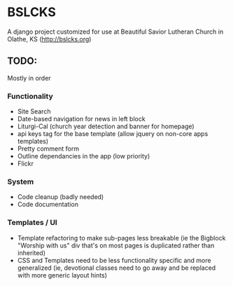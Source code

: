 # BSLCKS
A django project customized for use at Beautiful Savior Lutheran Church in Olathe, KS (http://bslcks.org)

## TODO:
 Mostly in order

### Functionality
 * Site Search
 * Date-based navigation for news in left block
 * Liturgi-Cal (church year detection and banner for homepage)
 * api keys tag for the base template (allow jquery on non-core apps templates)
 * Pretty comment form
 * Outline dependancies in the app (low priority)
 * Flickr

### System
 * Code cleanup (badly needed)
 * Code documentation

### Templates / UI
 * Template refactoring to make sub-pages less breakable (ie the Bigblock "Worship with us" div that's on most pages is duplicated rather than inherited)
 * CSS and Templates need to be less functionality specific and more generalized (ie, devotional classes need to go away and be replaced with more generic layout hints)
